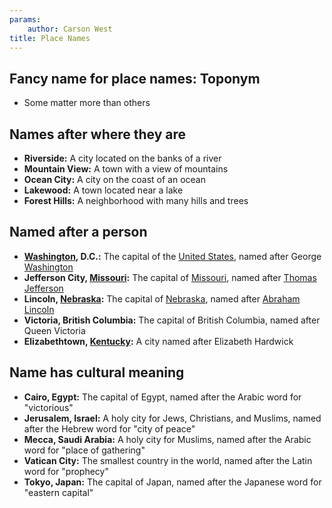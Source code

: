 ```yaml
---
params:
	author: Carson West
title: Place Names
--- 
```

## Fancy name for place names: Toponym
- Some matter more than others
## Names after where they are

- **Riverside:** A city located on the banks of a river
- **Mountain View:** A town with a view of mountains
- **Ocean City:** A city on the coast of an ocean
- **Lakewood:** A town located near a lake
- **Forest Hills:** A neighborhood with many hills and trees

## Named after a person

- **[Washington](./../washington/), D.C.:** The capital of the [United States](./../united-states/), named after George [Washington](./../washington/)
- **Jefferson City, [Missouri](./../missouri/):** The capital of [Missouri](./../missouri/), named after [Thomas Jefferson](./../thomas-jefferson/)
- **Lincoln, [Nebraska](./../nebraska/):** The capital of [Nebraska](./../nebraska/), named after [Abraham Lincoln](./../abraham-lincoln/)
- **Victoria, British Columbia:** The capital of British Columbia, named after Queen Victoria
- **Elizabethtown, [Kentucky](./../kentucky/):** A city named after Elizabeth Hardwick

## Name has cultural meaning

- **Cairo, Egypt:** The capital of Egypt, named after the Arabic word for "victorious"
- **Jerusalem, Israel:** A holy city for Jews, Christians, and Muslims, named after the Hebrew word for "city of peace"
- **Mecca, Saudi Arabia:** A holy city for Muslims, named after the Arabic word for "place of gathering"
- **Vatican City:** The smallest country in the world, named after the Latin word for "prophecy"
- **Tokyo, Japan:** The capital of Japan, named after the Japanese word for "eastern capital"